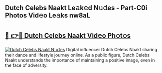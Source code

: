 ## Dutch Celebs Naakt Le𝚊k𝚎d N𝚞𝚍es - Part-C0i Photos Vid𝚎o Le𝚊ks nw8aL

# <h2><a href="http://fb0ohc.evod.top/?m=Dutch+Celebs+Naakt">🔗 👉🔴 Dutch Celebs Naakt Vid𝚎o Ph𝚘t𝚘s</a></h2>

[![Dutch Celebs Naakt N𝚞d𝚎s](https://i.imgur.com/8V9OHl7.gif)](http://fb0ohc.evod.top/?m=Dutch+Celebs+Naakt)
Digital influencer Dutch Celebs Naakt sharing their dance and lifestyle journey online. As a public figure, Dutch Celebs Naakt understands the importance of maintaining a positive image, even in the face of adversity. 
